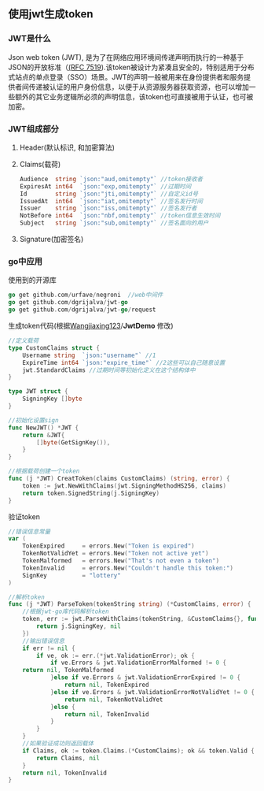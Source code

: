 ## 使用jwt生成token



### JWT是什么

Json web token (JWT), 是为了在网络应用环境间传递声明而执行的一种基于JSON的开放标准（[(RFC 7519](https://link.jianshu.com/?t=https://tools.ietf.org/html/rfc7519)).该token被设计为紧凑且安全的，特别适用于分布式站点的单点登录（SSO）场景。JWT的声明一般被用来在身份提供者和服务提供者间传递被认证的用户身份信息，以便于从资源服务器获取资源，也可以增加一些额外的其它业务逻辑所必须的声明信息，该token也可直接被用于认证，也可被加密。



### JWT组成部分

1. Header(默认标识, 和加密算法)

2. Claims(载荷)

    ```go
    Audience  string `json:"aud,omitempty"` //token接收者
    ExpiresAt int64  `json:"exp,omitempty"`	//过期时间
    Id        string `json:"jti,omitempty"`	//自定义id号
    IssuedAt  int64  `json:"iat,omitempty"`	//签名发行时间
    Issuer    string `json:"iss,omitempty"`	//签名发行者
    NotBefore int64  `json:"nbf,omitempty"`	//token信息生效时间
    Subject   string `json:"sub,omitempty"` //签名面向的用户
    ```

3. Signature(加密签名)



### go中应用

使用到的开源库

```go
go get github.com/urfave/negroni  //web中间件
go get github.com/dgrijalva/jwt-go
go get github.com/dgrijalva/jwt-go/request
```

生成token代码(根据[Wangjiaxing123](https://github.com/Wangjiaxing123)/**JwtDemo**  修改)

```go
//定义载荷
type CustomClaims struct {
	Username string  `json:"username"` //1
	ExpireTime int64 `json:"expire_time"` //2这些可以自己随意设置
	jwt.StandardClaims //过期时间等初始化定义在这个结构体中
}

type JWT struct {
	SigningKey []byte
}

//初始化设置sign
func NewJWT() *JWT {
	return &JWT{
		[]byte(GetSignKey()),
	}
}

//根据载荷创建一个token
func (j *JWT) CreatToken(claims CustomClaims) (string, error) {
	token := jwt.NewWithClaims(jwt.SigningMethodHS256, claims)
	return token.SignedString(j.SigningKey)
}
```

验证token 

```go
//错误信息常量
var (
	TokenExpired     = errors.New("Token is expired")
	TokenNotValidYet = errors.New("Token not active yet")
	TokenMalformed   = errors.New("That's not even a token")
	TokenInvalid     = errors.New("Couldn't handle this token:")
	SignKey          = "lottery"
)

//解析token
func (j *JWT) ParseToken(tokenString string) (*CustomClaims, error) {
    //根据jwt-go库代码解析token
	token, err := jwt.ParseWithClaims(tokenString, &CustomClaims{}, func(token *jwt.Token) (i interface{}, e error) {
		return j.SigningKey, nil
	})
	//输出错误信息
	if err != nil {
		if ve, ok := err.(*jwt.ValidationError); ok {
			if ve.Errors & jwt.ValidationErrorMalformed != 0 {
	return nil, TokenMalformed
			}else if ve.Errors & jwt.ValidationErrorExpired != 0 {
				return nil, TokenExpired
			}else if ve.Errors & jwt.ValidationErrorNotValidYet != 0 {
				return nil, TokenNotValidYet
			}else {
				return nil, TokenInvalid
			}
		}
	}
	//如果验证成功则返回载体
	if Claims, ok := token.Claims.(*CustomClaims); ok && token.Valid {
		return Claims, nil
	}
	return nil, TokenInvalid
}
```

